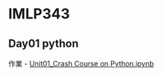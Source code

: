 # IMLP343

## Day01 python
作業 - [Unit01_Crash Course on Python.ipynb](https://github.com/NTUTRAIN/IMLP343/blob/main/Unit01_Crash%20Course%20on%20Python.ipynb)
